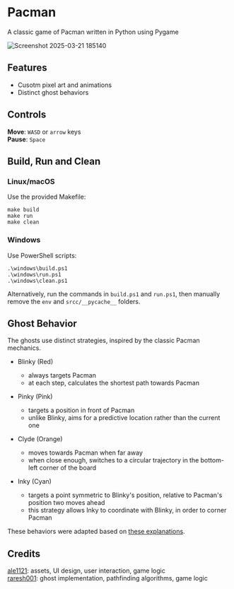 # Pacman

A classic game of Pacman written in Python using Pygame

![Screenshot 2025-03-21 185140](https://github.com/user-attachments/assets/4fa408dc-ab0c-4dc9-aa74-219f3534e0c9)

## Features

- Cusotm pixel art and animations
- Distinct ghost behaviors

## Controls

__Move__: `WASD` or `arrow` keys
<br>
__Pause__: `Space`

## Build, Run and Clean

### Linux/macOS

Use the provided Makefile:

    make build
    make run
    make clean

### Windows

Use PowerShell scripts:

    .\windows\build.ps1
    .\windows\run.ps1
    .\windows\clean.ps1

Alternatively, run the commands in `build.ps1` and `run.ps1`, then manually remove the `env` and `srcc/__pycache__` folders. 

## Ghost Behavior

The ghosts use distinct strategies, inspired by the classic Pacman mechanics.
- Blinky (Red)
    - always targets Pacman
    - at each step, calculates the shortest path towards Pacman

- Pinky (Pink)
    - targets a position in front of Pacman
    - unlike Blinky, aims for a predictive location rather than the current one

- Clyde (Orange)
    - moves towards Pacman when far away
    - when close enough, switches to a circular trajectory in the bottom-left corner of the board

- Inky (Cyan)
    - targets a point symmetric to Blinky's position, relative to Pacman's position two moves ahead
    - this strategy allows Inky to coordinate with Blinky, in order to corner Pacman

These behaviors were adapted based on [these explanations](https://gameinternals.com/understanding-pac-man-ghost-behavior).

## Credits

[ale1121](https://github.com/ale1121): assets, UI design, user interaction, game logic
<br>
[raresh001](https://github.com/raresh001): ghost implementation, pathfinding algorithms, game logic
